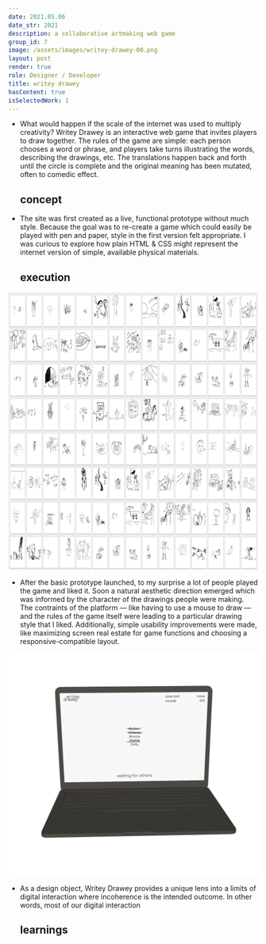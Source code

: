 ```yaml
---
date: 2021.05.06
date_str: 2021
description: a collaborative artmaking web game
group_id: 7
image: /assets/images/writey-drawey-00.png
layout: post
render: true
role: Designer / Developer
title: writey drawey
hasContent: true
isSelectedWork: 1
---
```


<ul class="article-list content-width content-offset">
    <li class="home__title-block">
        <div class="item_description">
            <p>
                What would happen if the scale of the internet was used to multiply creativity? Writey Drawey is an interactive web game that invites players to draw together. The rules of the game are simple: each person chooses a word or phrase, and players take turns illustrating the words, describing the drawings, etc. The translations happen back and forth until the circle is complete and the original meaning has been mutated, often to comedic effect.
            </p>
        </div>
        <div class="item_date">
            <h2>concept</h2>
        </div>
    </li>
    <li class="home__title-block">
        <div class="item_description">
            <p>
                The site was first created as a live, functional prototype without much style. Because the goal was to re-create a game which could easily be played with pen and paper,  style in the first version felt appropriate. I was curious to explore how plain HTML & CSS might represent the internet version of simple, available physical materials.
            </p>
        </div>
        <div class="item_date">
            <h2>execution</h2>
        </div>
    </li>
</ul>

<div class="photo-row">
    <img style="height: 40em;" src="images/wd-images.png" />
</div>

<ul class="article-list content-width">
    <li class="home__title-block">
        <div class="item_description">
            <p>
                After the basic prototype launched, to my surprise a lot of people played the game and liked it. Soon a natural aesthetic direction emerged which was informed by the character of the drawings people were making. The contraints of the platform — like having to use a mouse to draw — and the rules of the game itself were leading to a particular drawing style that I liked. Additionally, simple usability improvements were made, like maximizing screen real estate for game functions and choosing a responsive-compatible layout.    
            </p>
        </div>
    </li>
</ul>

<div class="photo-row content-offset">
    <img style="width: 40em;" src="images/wd-laptop.png" />
</div>

<ul class="article-list content-width">
    <li class="home__title-block">
        <div class="item_description">
            <p>
                As a design object, Writey Drawey provides a unique lens into a limits of digital interaction where incoherence is the intended outcome. In other words, most of our digital interaction
            </p>
        </div>
        <div class="item_date">
            <h2>learnings</h2>
        </div>
    </li>
</ul>
